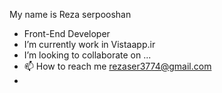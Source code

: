 My name is Reza serpooshan
-  Front-End Developer
-  I’m currently work in Vistaapp.ir
-  I’m looking to collaborate on ...
- 📫 How to reach me rezaser3774@gmail.com 
- 

<!---
shemsuhor95/shemsuhor95 is a ✨ special ✨ repository because its `README.md` (this file) appears on your GitHub profile.
You can click the Preview link to take a look at your changes.
--->
